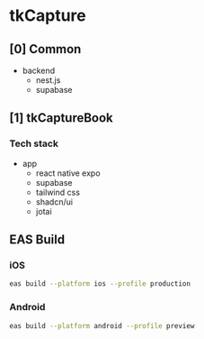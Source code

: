 # tkCapture

## [0] Common

- backend
  - nest.js
  - supabase

## [1] tkCaptureBook

### Tech stack

- app
  - react native expo
  - supabase
  - tailwind css
  - shadcn/ui
  - jotai

## EAS Build

### iOS

```bash
eas build --platform ios --profile production
```

### Android

```bash
eas build --platform android --profile preview
```
